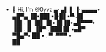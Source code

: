 - 👋 Hi, I’m @0yvz
       ▄· ▄▌ ▌ ▐··▄▄▄▄• <br>
 ▄█▀▄ ▐█▪██▌▪█·█▌▪▀·.█▌ <br>
▐█▌.▐▌▐█▌▐█▪▐█▐█•▄█▀▀▀• <br>
▐█▌.▐▌ ▐█▀·. ███ █▌▪▄█▀ <br>
 ▀█▄▀▪ ██ • . ▀  ·▀▀▀ • <br>
       ██               <br>
<!---
0yvz/0yvz is a ✨ special ✨ repository because its `README.md` (this file) appears on your GitHub profile.
You can click the Preview link to take a look at your changes.
--->
